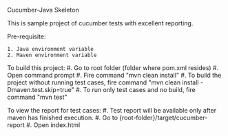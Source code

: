 Cucumber-Java Skeleton

This is sample project of cucumber tests with excellent reporting.

Pre-requisite:

	1. Java environment variable
	2. Maven environment variable
	
To build this project:
	#. Go to root folder (folder where pom.xml resides)
	#. Open command prompt
	#. Fire command "mvn clean install"
	#. To build the project without running test cases, fire command "mvn clean install -Dmaven.test.skip=true"
	#. To run only test cases and no build, fire command "mvn test"
	
	
To view the report for test cases:
	#. Test report will be available only after maven has finished execution.
	#. Go to {root-folder}/target/cucumber-report
	#. Open index.html
	
